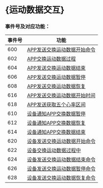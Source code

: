 # {运动数据交互}


### 事件号及对应功能：

| 事件号 | 功能                                                         |
| ------ | ------------------------------------------------------------ |
| 600    | [APP发送交换运动数据开始命令](./IDOSportSwitchStart.md)      |
| 602    | [APP交换运动数据过程](./IDOSportSwitchData.md)               |
| 604    | [APP发送交换运动数据结束](./IDOSportSwitchEnd.md)            |
| 606    | [APP发送交换运动数据暂停](./IDOSportSwitchPause.md)          |
| 608    | [APP发送交换运动数据恢复](./IDOSportSwitchRestore.md)        |
| 616    | [APP发送交换运动数据开始时间](./IDOSportSwitchStartTime.md)  |
| 618    | [APP发送获取五个心率区间](./IDOSportSwitchHRInterval.md)     |
| 610    | [设备通知APP交换数据暂停](./IDOSportSwitchDeviceNoticePause.md) |
| 612    | [设备通知APP交换数据恢复](./IDOSportSwitchDeviceNoticeRestore.md) |
| 614    | [设备通知APP交换数据结束](./IDOSportSwitchDeviceNoticeEnd.md) |
| 620    | [设备发送交换运动数据开始命令](./IDOSportSwitchStartFromDevice.md) |
| 622    | [设备交换运动数据过程中](./IDOSportSwitchDataFromDevice.md)  |
| 624    | [设备发送交换运动数据结束命令](./IDOSportSwitchEndFromDevice.md) |
| 626    | [设备发送交换运动数据暂停命令](./IDOSportSwitchPauseFromDevice.md) |
| 628    | [设备发送交换运动数据恢复命令](./IDOSportSwitchRestoreFromDevice.md) |

​	

